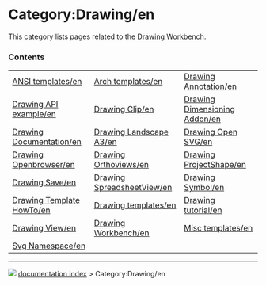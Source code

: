 # Category:Drawing/en
This category lists pages related to the [Drawing Workbench](Drawing_Workbench.md).

### Contents

|     |     |     |
| --- | --- | --- |
| [ANSI templates/en](ANSI_templates/en.md) | [Arch templates/en](Arch_templates/en.md) | [Drawing Annotation/en](Drawing_Annotation/en.md) |
| [Drawing API example/en](Drawing_API_example/en.md) | [Drawing Clip/en](Drawing_Clip/en.md) | [Drawing Dimensioning Addon/en](Drawing_Dimensioning_Addon/en.md) |
| [Drawing Documentation/en](Drawing_Documentation/en.md) | [Drawing Landscape A3/en](Drawing_Landscape_A3/en.md) | [Drawing Open SVG/en](Drawing_Open_SVG/en.md) |
| [Drawing Openbrowser/en](Drawing_Openbrowser/en.md) | [Drawing Orthoviews/en](Drawing_Orthoviews/en.md) | [Drawing ProjectShape/en](Drawing_ProjectShape/en.md) |
| [Drawing Save/en](Drawing_Save/en.md) | [Drawing SpreadsheetView/en](Drawing_SpreadsheetView/en.md) | [Drawing Symbol/en](Drawing_Symbol/en.md) |
| [Drawing Template HowTo/en](Drawing_Template_HowTo/en.md) | [Drawing templates/en](Drawing_templates/en.md) | [Drawing tutorial/en](Drawing_tutorial/en.md) |
| [Drawing View/en](Drawing_View/en.md) | [Drawing Workbench/en](Drawing_Workbench/en.md) | [Misc templates/en](Misc_templates/en.md) |
| [Svg Namespace/en](Svg_Namespace/en.md) |



---
![](images/Button_right.svg) [documentation index](../README.md) > Category:Drawing/en
